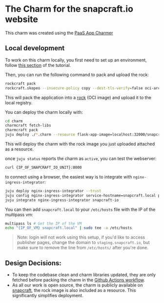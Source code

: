 # The Charm for the snapcraft.io website

This charm was created using the [PaaS App Charmer](https://juju.is/docs/sdk/paas-charm)

## Local development

To work on this charm locally, you first need to set up an environment, follow [this section](https://juju.is/docs/sdk/write-your-first-kubernetes-charm-for-a-flask-app#heading--set-things-up) of the tutorial.

Then, you can run the following command to pack and upload the rock:

```bash
rockcraft pack
rockcraft.skopeo --insecure-policy copy --dest-tls-verify=false oci-archive:snapcraft-io*.rock docker://localhost:32000/snapcraft-io:1
```

This will pack the application into a [rock](https://documentation.ubuntu.com/rockcraft/en/latest/explanation/rocks/) (OCI image) and upload it to the local registry.

You can deploy the charm locally with:

```bash
cd charm
charmcraft fetch-libs
charmcraft pack
juju deploy ./*.charm --resource flask-app-image=localhost:32000/snapcraft-io:1
```

This will deploy the charm with the rock image you just uploaded attached as a resource.

once `juju status` reports the charm as `active`, you can test the webserver:

```bash
curl {IP_OF_SNAPCRAFT_IO_UNIT}:8000
```

to connect using a browser, the easiest way is to integrate with `nginx-ingress-integrator`:

```bash
juju deploy nginx-ingress-integrator --trust
juju config nginx-ingress-integrator service-hostname=snapcraft.local path-routes=/
juju integrate nginx-ingress-integrator snapcraft-io
```

You can then add `snapcraft.local` to your `/etc/hosts` file with the IP of the multipass vm:

```bash
multipass ls # Get the IP of the VM
echo "{IP_OF_VM} snapcraft.local" | sudo tee -a /etc/hosts
```

> Note: login will not work using this setup, if you'd like to access publisher pages, change the domain to `staging.snapcraft.io`, but make sure to remove the line from `/etc/hosts/` after you're done.


## Design Decisions:
- To keep the codebase clean and charm libraries updated, they are only fetched before packing the charm in the [Github Actions workflow](https://github.com/canonical/snapcraft.io/blob/main/.github/workflows/publish_charm.yaml#L25).
- As all our work is open source, the charm is publicly available on [snapcraft](https://charmhub.io/snapcraft-io), the rock image is also included as a resource. This significantly simplifies deployment.
